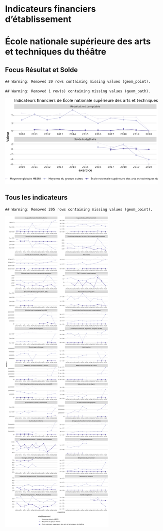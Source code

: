 Indicateurs financiers d’établissement
================

# École nationale supérieure des arts et techniques du théâtre

## Focus Résultat et Solde

    ## Warning: Removed 20 rows containing missing values (geom_point).

    ## Warning: Removed 1 row(s) containing missing values (geom_path).

![](école_nationale_supérieure_des_arts_et_techniques_du_théâtre_files/figure-gfm/etab.focus-1.png)<!-- -->

## Tous les indicateurs

    ## Warning: Removed 205 rows containing missing values (geom_point).

![](école_nationale_supérieure_des_arts_et_techniques_du_théâtre_files/figure-gfm/etab-1.png)<!-- -->
